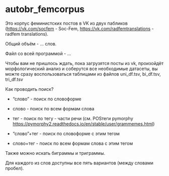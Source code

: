 # autobr_femcorpus

Это корпус феминистских постов в VK из двух пабликов (https://vk.com/socfem - Soc-Fem, https://vk.com/radfemtranslations - radfem translations).

Общий объём - ... слов.

Файл со всей программой - ...

Чтобы вам не пришлось ждать, пока загрузятся посты из vk, произойдёт морфологический анализ и соберутся все необходимые датасеты, вы можте сразу воспользоваться таблицами из файлов uni_df.tsv, bi_df.tsv, tri_df.tsv



Как проводить поиск? 

- “слово” - поиск по словоформе

- слово - поиск по всем формам слова

- тег - поиск по тегу - части речи (см. POSтеги pymorphy https://pymorphy2.readthedocs.io/en/stable/user/grammemes.html)

- “слово”+тег - поиск по словоформе с этим тегом

- слово+тег - поиск по всем формам слова с этим тегом


Также можно искать биграммы и триграммы.

Для каждого из слов доступны все пять вариантов (между словами пробел).
